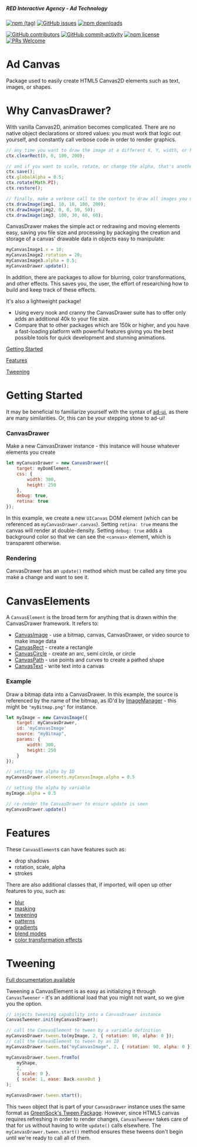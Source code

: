 ##### RED Interactive Agency - Ad Technology

[![npm (tag)](https://img.shields.io/npm/v/@ff0000-ad-tech%2Fad-canvas.svg?style=flat-square)](https://www.npmjs.com/package/@ff0000-ad-tech%2Fad-canvas)
[![GitHub issues](https://img.shields.io/github/issues/ff0000-ad-tech/ad-canvas.svg?style=flat-square)](https://github.com/ff0000-ad-tech/ad-canvas)
[![npm downloads](https://img.shields.io/npm/dm/@ff0000-ad-tech%2Fad-canvas.svg?style=flat-square)](https://www.npmjs.com/package/@ff0000-ad-tech%2Fad-canvas)

[![GitHub contributors](https://img.shields.io/github/contributors/ff0000-ad-tech/ad-canvas.svg?style=flat-square)](https://github.com/ff0000-ad-tech/ad-canvas/graphs/contributors/)
[![GitHub commit-activity](https://img.shields.io/github/commit-activity/y/ff0000-ad-tech/ad-canvas.svg?style=flat-square)](https://github.com/ff0000-ad-tech/ad-canvas/commits/master)
[![npm license](https://img.shields.io/npm/l/@ff0000-ad-tech%2Fad-canvas.svg?style=flat-square)](https://github.com/ff0000-ad-tech/ad-canvas/blob/master/LICENSE)
[![PRs Welcome](https://img.shields.io/badge/PRs-welcome-brightgreen.svg?style=flat-square)](http://makeapullrequest.com)

# Ad Canvas

Package used to easily create HTML5 Canvas2D elements such as text, images, or shapes.

# Why CanvasDrawer?

With vanilla Canvas2D, animation becomes complicated. There are no native object declarations or stored values: you must work that logic out yourself, and constantly call verbose code in order to render graphics.

```javascript
// any time you want to draw the image at a different X, Y, width, or height, you need to clear your canvas ...
ctx.clearRect(0, 0, 100, 200);

// and if you want to scale, rotate, or change the alpha, that's another kind of logic you must develop code for and manage yourself
ctx.save();
ctx.globalAlpha = 0.5;
ctx.rotate(Math.PI);
ctx.restore();

// finally, make a verbose call to the context to draw all images you may have created
ctx.drawImage(img1, 10, 10, 100, 200);
ctx.drawImage(img2, 0, 0, 50, 50);
ctx.drawImage(img3, 100, 30, 60, 60);
```

CanvasDrawer makes the simple act or redrawing and moving elements easy, saving you file size and processing by packaging the creation and storage of a canvas' drawable data in objects easy to manipulate:

```javascript
myCanvasImage1.x = 10;
myCanvasImage2.rotation = 20;
myCanvasImage3.alpha = 0.5;
myCanvasDrawer.update();
```

In addition, there are packages to allow for blurring, color transformations, and other effects. This saves you, the user, the effort of researching how to build and keep track of these effects.

It's also a lightweight package!

-   Using every nook and cranny the CanvasDrawer suite has to offer only adds an additional 40k to your file size.
-   Compare that to other packages which are 150k or higher, and you have a fast-loading platform with powerful features giving you the best possible tools for quick development and stunning animations.

[Getting Started](#getting-started)

[Features](#features)

[Tweening](#tweening)

# Getting Started

<a name="getting-started"></a>

It may be beneficial to familiarize yourself with the syntax of [ad-ui](https://github.com/ff0000-ad-tech/ad-ui/blob/master/README.md), as there are many similarities. Or, this can be your stepping stone to ad-ui!

### CanvasDrawer

Make a new CanvasDrawer instance - this instance will house whatever elements you create

```javascript
let myCanvasDrawer = new CanvasDrawer({
    target: myDomElement,
    css: {
        width: 300,
        height: 250
    },
    debug: true,
    retina: true
});
```

In this example, we create a new `UICanvas` DOM element (which can be referenced as `myCanvasDrawer.canvas`). Setting `retina: true` means the canvas will render at double-density. Setting `debug: true` adds a background color so that we can see the `<canvas>` element, which is transparent otherwise.

### Rendering

CanvasDrawer has an `update()` method which must be called any time you make a change and want to see it.

# CanvasElements

A `CanvasElement` is the broad term for anything that is drawn within the CanvasDrawer framework. It refers to:

-   [CanvasImage](https://ff0000-ad-tech.github.io/ad-docs/pages/CanvasImage.html) - use a bitmap, canvas, CanvasDrawer, or video source to make image data
-   [CanvasRect](https://ff0000-ad-tech.github.io/ad-docs/pages/CanvasRect.html) - create a rectangle
-   [CanvasCircle](https://ff0000-ad-tech.github.io/ad-docs/pages/CanvasCircle.html) - create an arc, semi circle, or circle
-   [CanvasPath](https://ff0000-ad-tech.github.io/ad-docs/pages/CanvasPath.html) - use points and curves to create a pathed shape
-   [CanvasText](https://ff0000-ad-tech.github.io/ad-docs/pages/CanvasText.html) - write text into a canvas

### Example

Draw a bitmap data into a CanvasDrawer. In this example, the source is referenced by the name of the bitmap, as ID'd by [ImageManager](https://github.com/ff0000-ad-tech/ad-control/blob/master/README.md) - this might be `"myBitmap.png"` for instance.

```javascript
let myImage = new CanvasImage({
    target: myCanvasDrawer,
    id: 'myCanvasImage'
    source: "myBitmap",
    params: {
        width: 300,
        height: 250
    }
});

// setting the alpha by ID
myCanvasDrawer.elements.myCanvasImage.alpha = 0.5

// setting the alpha by variable
myImage.alpha = 0.5

// re-render the CanvasDrawer to ensure update is seen
myCanvasDrawer.update()
```

# Features

<a name="features"></a>

These `CanvasElement`s can have features such as:

-   drop shadows
-   rotation, scale, alpha
-   strokes

There are also additional classes that, if imported, will open up other features to you, such as:

-   [blur](https://ff0000-ad-tech.github.io/ad-docs/pages/CanvasBlur.html)
-   [masking](https://ff0000-ad-tech.github.io/ad-docs/pages/CanvasBlendMode.html#.DEST_ATOP__anchor)
-   [tweening](https://ff0000-ad-tech.github.io/ad-docs/pages/CanvasTweener.html)
-   [patterns](https://ff0000-ad-tech.github.io/ad-docs/pages/CanvasTexture.html#.makePattern__anchor)
-   [gradients](https://ff0000-ad-tech.github.io/ad-docs/pages/CanvasTexture.html#.makeLinearGradient__anchor)
-   [blend modes](https://ff0000-ad-tech.github.io/ad-docs/pages/CanvasBlendMode.html)
-   [color transformation effects](https://ff0000-ad-tech.github.io/ad-docs/pages/CanvasColoring.html)

# Tweening

<a name="tweening"></a>

[Full documentation available](https://ff0000-ad-tech.github.io/ad-docs/pages/CanvasTweener.html)

Tweening a CanvasElement is as easy as initializing it through `CanvasTweener` - it's an additional load that you might not want, so we give you the option.

```javascript
// injects tweening capability into a CanvasDrawer instance
CanvasTweener.init(myCanvasDrawer);

// call the CanvasElement to tween by a variable definition
myCanvasDrawer.tween.to(myImage, 2, { rotation: 90, alpha: 0 });
// call the CanvasElement to tween by an ID
myCanvasDrawer.tween.to("myCanvasImage", 2, { rotation: 90, alpha: 0 });

myCanvasDrawer.tween.fromTo(
    myShape,
    2,
    { scale: 0 },
    { scale: 1, ease: Back.easeOut }
);

myCanvasDrawer.tween.start();
```

This `tween` object that is part of your `CanvasDrawer` instance uses the same format as [GreenSock's Tween Package](https://greensock.com/). However, since HTML5 canvas requires refreshing in order to render changes, `CanvasTweener` takes care of that for us without having to write `update()` calls elsewhere. The `myCanvasDrawer.tween.start()` method ensures these tweens don't begin until we're ready to call all of them.

